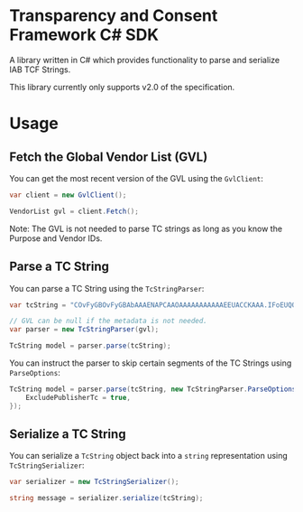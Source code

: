 # Transparency and Consent Framework C# SDK

A library written in C# which provides functionality to parse and serialize IAB TCF Strings.

This library currently only supports v2.0 of the specification.

# Usage

## Fetch the Global Vendor List (GVL)

You can get the most recent version of the GVL using the `GvlClient`:

```cs
var client = new GvlClient();

VendorList gvl = client.Fetch();
```

Note: The GVL is not needed to parse TC strings as long as you know the Purpose and Vendor IDs.

## Parse a TC String

You can parse a TC String using the `TcStringParser`:

```cs
var tcString = "COvFyGBOvFyGBAbAAAENAPCAAOAAAAAAAAAAAEEUACCKAAA.IFoEUQQgAIQwgIwQABAEAAAAOIAACAIAAAAQAIAgEAACEAAAAAgAQBAAAAAAAGBAAgAAAAAAAFAAECAAAgAAQARAEQAAAAAJAAIAAgAAAYQEAAAQmAgBC3ZAYzUw";

// GVL can be null if the metadata is not needed.
var parser = new TcStringParser(gvl);

TcString model = parser.parse(tcString);
```

You can instruct the parser to skip certain segments of the TC Strings using `ParseOptions`:

```cs
TcString model = parser.parse(tcString, new TcStringParser.ParseOptions {
    ExcludePublisherTc = true,
});
```

## Serialize a TC String

You can serialize a `TcString` object back into a `string` representation using `TcStringSerializer`:

```cs
var serializer = new TcStringSerializer();

string message = serializer.serialize(tcString);
```